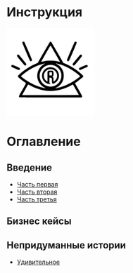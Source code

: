 # Инструкция

<img src="img/logo_white.jpg" width="200" alt="" aling=left>

# Оглавление

## Введение

- [Часть первая](chapter-1.md)
- [Часть вторая](chapter-2.md)
- [Часть третья](chapter-3.md) 

## Бизнес кейсы

## Непридуманные истории

- [Удивительное](fuckups.md)

